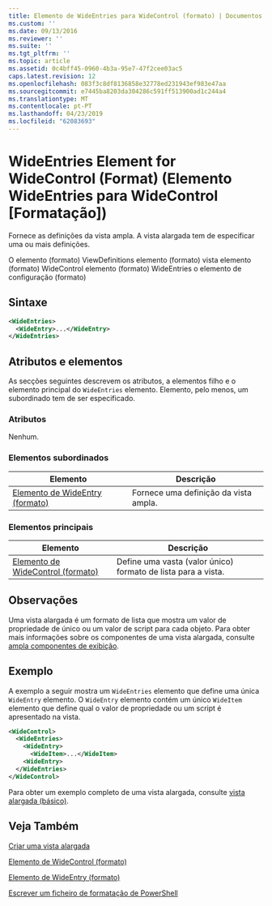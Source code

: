 ```yaml
---
title: Elemento de WideEntries para WideControl (formato) | Documentos da Microsoft
ms.custom: ''
ms.date: 09/13/2016
ms.reviewer: ''
ms.suite: ''
ms.tgt_pltfrm: ''
ms.topic: article
ms.assetid: 0c4bff45-0960-4b3a-95e7-47f2cee03ac5
caps.latest.revision: 12
ms.openlocfilehash: 083f3c8df8136858e32778ed231943ef983e47aa
ms.sourcegitcommit: e7445ba8203da304286c591ff513900ad1c244a4
ms.translationtype: MT
ms.contentlocale: pt-PT
ms.lasthandoff: 04/23/2019
ms.locfileid: "62083693"
---
```

# <a name="wideentries-element-for-widecontrol-format"></a>WideEntries Element for WideControl (Format) (Elemento WideEntries para WideControl [Formatação])

Fornece as definições da vista ampla. A vista alargada tem de especificar uma ou mais definições.

O elemento (formato) ViewDefinitions elemento (formato) vista elemento (formato) WideControl elemento (formato) WideEntries o elemento de configuração (formato)

## <a name="syntax"></a>Sintaxe

```xml
<WideEntries>
  <WideEntry>...</WideEntry>
</WideEntries>

```

## <a name="attributes-and-elements"></a>Atributos e elementos

As secções seguintes descrevem os atributos, a elementos filho e o elemento principal do `WideEntries` elemento. Elemento, pelo menos, um subordinado tem de ser especificado.

### <a name="attributes"></a>Atributos

Nenhum.

### <a name="child-elements"></a>Elementos subordinados

|Elemento|Descrição|
|-------------|-----------------|
|[Elemento de WideEntry (formato)](./wideentry-element-for-widecontrol-format.md)|Fornece uma definição da vista ampla.|

### <a name="parent-elements"></a>Elementos principais

|Elemento|Descrição|
|-------------|-----------------|
|[Elemento de WideControl (formato)](./widecontrol-element-format.md)|Define uma vasta (valor único) formato de lista para a vista.|

## <a name="remarks"></a>Observações

Uma vista alargada é um formato de lista que mostra um valor de propriedade de único ou um valor de script para cada objeto. Para obter mais informações sobre os componentes de uma vista alargada, consulte [ampla componentes de exibição](./creating-a-wide-view.md).

## <a name="example"></a>Exemplo

A exemplo a seguir mostra um `WideEntries` elemento que define uma única `WideEntry` elemento. O `WideEntry` elemento contém um único `WideItem` elemento que define qual o valor de propriedade ou um script é apresentado na vista.

```xml
<WideControl>
  <WideEntries>
    <WideEntry>
      <WideItem>...</WideItem>
    <WideEntry>
  </WideEntries>
</WideControl>
```

Para obter um exemplo completo de uma vista alargada, consulte [vista alargada (básico)](./wide-view-basic.md).

## <a name="see-also"></a>Veja Também

[Criar uma vista alargada](./creating-a-wide-view.md)

[Elemento de WideControl (formato)](./widecontrol-element-format.md)

[Elemento de WideEntry (formato)](./wideentry-element-for-widecontrol-format.md)

[Escrever um ficheiro de formatação de PowerShell](./writing-a-powershell-formatting-file.md)
